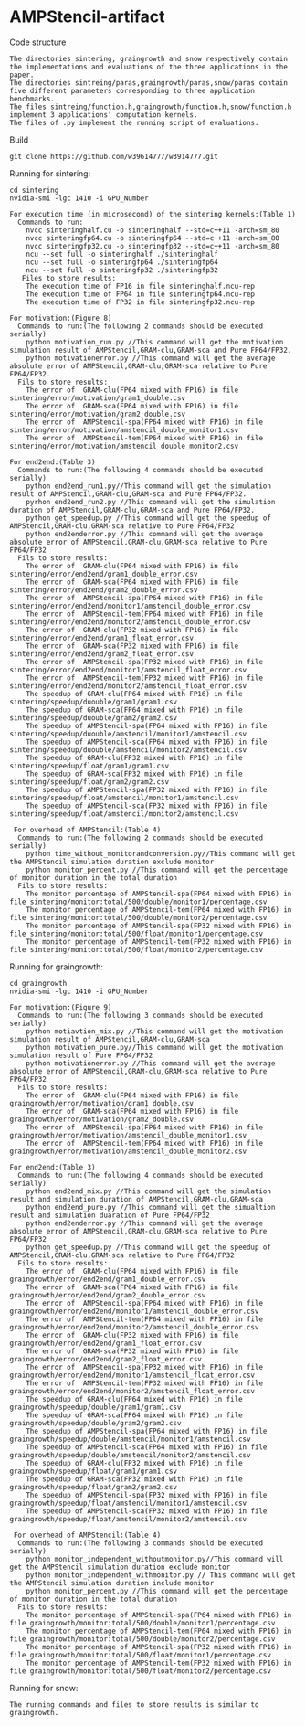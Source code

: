 # AMPStencil-artifact

Code structure

    The directories sintering, graingrowth and snow respectively contain the implementations and evaluations of the three applications in the paper.
    The directories sintreing/paras,graingrowth/paras,snow/paras contain five different parameters corresponding to three application benchmarks.
    The files sintreing/function.h,graingrowth/function.h,snow/function.h implement 3 applications' computation kernels.
    The files of .py implement the running script of evaluations.

Build

    git clone https://github.com/w39614777/w3914777.git
    

Running for sintering:
  
    cd sintering
    nvidia-smi -lgc 1410 -i GPU_Number
    
    For execution time (in microsecond) of the sintering kernels:(Table 1)
      Commands to run:
        nvcc sinteringhalf.cu -o sinteringhalf --std=c++11 -arch=sm_80
        nvcc sinteringfp64.cu -o sinteringfp64 --std=c++11 -arch=sm_80
        nvcc sinteringfp32.cu -o sinteringfp32 --std=c++11 -arch=sm_80
        ncu --set full -o sinteringhalf ./sinteringhalf
        ncu --set full -o sinteringfp64 ./sinteringfp64
        ncu --set full -o sinteringfp32 ./sinteringfp32
       Files to store results:
        The execution time of FP16 in file sinteringhalf.ncu-rep
        The execution time of FP64 in file sinteringfp64.ncu-rep
        The execution time of FP32 in file sinteringfp32.ncu-rep
        
    For motivation:(Figure 8)
      Commands to run:(The following 2 commands should be executed serially)
        python motivation_run.py //This command will get the motivation simulation result of AMPStencil,GRAM-clu,GRAM-sca and Pure FP64/FP32.
        python motivationerror.py //This command will get the average absolute error of AMPStencil,GRAM-clu,GRAM-sca relative to Pure FP64/FP32.
      Fils to store results:
        The error of  GRAM-clu(FP64 mixed with FP16) in file sintering/error/motivation/gram1_double.csv
        The error of  GRAM-sca(FP64 mixed with FP16) in file sintering/error/motivation/gram2_double.csv
        The error of  AMPStencil-spa(FP64 mixed with FP16) in file sintering/error/motivation/amstencil_double_monitor1.csv
        The error of  AMPStencil-tem(FP64 mixed with FP16) in file sintering/error/motivation/amstencil_double_monitor2.csv

    For end2end:(Table 3)
      Commands to run:(The following 4 commands should be executed serially)
        python end2end_run1.py//This command will get the simulation result of AMPStencil,GRAM-clu,GRAM-sca and Pure FP64/FP32.
        pyrhon end2end_run2.py //This command will get the simulation duration of AMPStencil,GRAM-clu,GRAM-sca and Pure FP64/FP32.
        python get_speedup.py //This command will get the speedup of AMPStencil,GRAM-clu,GRAM-sca relative to Pure FP64/FP32
        python end2enderror.py //This command will get the average absolute error of AMPStencil,GRAM-clu,GRAM-sca relative to Pure FP64/FP32
      Fils to store results:
        The error of  GRAM-clu(FP64 mixed with FP16) in file sintering/error/end2end/gram1_double_error.csv
        The error of  GRAM-sca(FP64 mixed with FP16) in file sintering/error/end2end/gram2_double_error.csv
        The error of  AMPStencil-spa(FP64 mixed with FP16) in file sintering/error/end2end/monitor1/amstencil_double_error.csv
        The error of  AMPStencil-tem(FP64 mixed with FP16) in file sintering/error/end2end/monitor2/amstencil_double_error.csv
        The error of  GRAM-clu(FP32 mixed with FP16) in file sintering/error/end2end/gram1_float_error.csv
        The error of  GRAM-sca(FP32 mixed with FP16) in file sintering/error/end2end/gram2_float_error.csv
        The error of  AMPStencil-spa(FP32 mixed with FP16) in file sintering/error/end2end/monitor1/amstencil_float_error.csv
        The error of  AMPStencil-tem(FP32 mixed with FP16) in file sintering/error/end2end/monitor2/amstencil_float_error.csv
        The speedup of GRAM-clu(FP64 mixed with FP16) in file sintering/speedup/duouble/gram1/gram1.csv
        The speedup of GRAM-sca(FP64 mixed with FP16) in file sintering/speedup/duouble/gram2/gram2.csv
        The speedup of AMPStencil-spa(FP64 mixed with FP16) in file sintering/speedup/duouble/amstencil/monitor1/amstencil.csv
        The speedup of AMPStencil-sca(FP64 mixed with FP16) in file sintering/speedup/duouble/amstencil/monitor2/amstencil.csv      
        The speedup of GRAM-clu(FP32 mixed with FP16) in file sintering/speedup/float/gram1/gram1.csv
        The speedup of GRAM-sca(FP32 mixed with FP16) in file sintering/speedup/float/gram2/gram2.csv
        The speedup of AMPStencil-spa(FP32 mixed with FP16) in file sintering/speedup/float/amstencil/monitor1/amstencil.csv
        The speedup of AMPStencil-sca(FP32 mixed with FP16) in file sintering/speedup/float/amstencil/monitor2/amstencil.csv
        
     For overhead of AMPStencil:(Table 4)
      Commands to run:(The following 2 commands should be executed serially)
        python time_without_monitorandconversion.py//This command will get the AMPStencil simulation duration exclude monitor
        python monitor_percent.py //This command will get the percentage of monitor duration in the total duration
      Fils to store results:
        The monitor percentage of AMPStencil-spa(FP64 mixed with FP16) in file sintering/monitor:total/500/double/monitor1/percentage.csv
        The monitor percentage of AMPStencil-tem(FP64 mixed with FP16) in file sintering/monitor:total/500/double/monitor2/percentage.csv
        The monitor percentage of AMPStencil-spa(FP32 mixed with FP16) in file sintering/monitor:total/500/float/monitor1/percentage.csv
        The monitor percentage of AMPStencil-tem(FP32 mixed with FP16) in file sintering/monitor:total/500/float/monitor2/percentage.csv     
        
        
Running for graingrowth:
  
    cd graingrowth
    nvidia-smi -lgc 1410 -i GPU_Number
    
    For motivation:(Figure 9)
      Commands to run:(The following 3 commands should be executed serially)
        python motiavtion_mix.py //This command will get the motivation simulation result of AMPStencil,GRAM-clu,GRAM-sca
        python motivation_pure.py//This command will get the motivation simulation result of Pure FP64/FP32
        python motivationerror.py //This command will get the average absolute error of AMPStencil,GRAM-clu,GRAM-sca relative to Pure FP64/FP32
      Fils to store results:
        The error of  GRAM-clu(FP64 mixed with FP16) in file graingrowth/error/motivation/gram1_double.csv
        The error of  GRAM-sca(FP64 mixed with FP16) in file graingrowth/error/motivation/gram2_double.csv
        The error of  AMPStencil-spa(FP64 mixed with FP16) in file graingrowth/error/motivation/amstencil_double_monitor1.csv
        The error of  AMPStencil-tem(FP64 mixed with FP16) in file graingrowth/error/motivation/amstencil_double_monitor2.csv
        
    For end2end:(Table 3)
      Commands to run:(The following 4 commands should be executed serially)
        python end2end_mix.py //This command will get the simulation result and simulation duration of AMPStencil,GRAM-clu,GRAM-sca
        python end2end_pure.py //This command will get the simualtion result and simulation duaration of Pure FP64/FP32
        python end2enderror.py //This command will get the average absolute error of AMPStencil,GRAM-clu,GRAM-sca relative to Pure FP64/FP32
        python get_speedup.py //This command will get the speedup of AMPStencil,GRAM-clu,GRAM-sca relative to Pure FP64/FP32
      Fils to store results:
        The error of  GRAM-clu(FP64 mixed with FP16) in file graingrowth/error/end2end/gram1_double_error.csv
        The error of  GRAM-sca(FP64 mixed with FP16) in file graingrowth/error/end2end/gram2_double_error.csv
        The error of  AMPStencil-spa(FP64 mixed with FP16) in file graingrowth/error/end2end/monitor1/amstencil_double_error.csv
        The error of  AMPStencil-tem(FP64 mixed with FP16) in file graingrowth/error/end2end/monitor2/amstencil_double_error.csv
        The error of  GRAM-clu(FP32 mixed with FP16) in file graingrowth/error/end2end/gram1_float_error.csv
        The error of  GRAM-sca(FP32 mixed with FP16) in file graingrowth/error/end2end/gram2_float_error.csv
        The error of  AMPStencil-spa(FP32 mixed with FP16) in file graingrowth/error/end2end/monitor1/amstencil_float_error.csv
        The error of  AMPStencil-tem(FP32 mixed with FP16) in file graingrowth/error/end2end/monitor2/amstencil_float_error.csv
        The speedup of GRAM-clu(FP64 mixed with FP16) in file graingrowth/speedup/double/gram1/gram1.csv
        The speedup of GRAM-sca(FP64 mixed with FP16) in file graingrowth/speedup/double/gram2/gram2.csv
        The speedup of AMPStencil-spa(FP64 mixed with FP16) in file graingrowth/speedup/double/amstencil/monitor1/amstencil.csv
        The speedup of AMPStencil-sca(FP64 mixed with FP16) in file graingrowth/speedup/double/amstencil/monitor2/amstencil.csv
        The speedup of GRAM-clu(FP32 mixed with FP16) in file graingrowth/speedup/float/gram1/gram1.csv
        The speedup of GRAM-sca(FP32 mixed with FP16) in file graingrowth/speedup/float/gram2/gram2.csv
        The speedup of AMPStencil-spa(FP32 mixed with FP16) in file graingrowth/speedup/float/amstencil/monitor1/amstencil.csv
        The speedup of AMPStencil-sca(FP32 mixed with FP16) in file graingrowth/speedup/float/amstencil/monitor2/amstencil.csv
        
     For overhead of AMPStencil:(Table 4)
      Commands to run:(The following 3 commands should be executed serially)
        python monitor_independent_withoutmonitor.py//This command will get the AMPStencil simulation duration exclude monitor
        python monitor_independent_withmonitor.py // This command will get the AMPStencil simulation duration include monitor
        python monitor_percent.py //This command will get the percentage of monitor duration in the total duration
      Fils to store results:
        The monitor percentage of AMPStencil-spa(FP64 mixed with FP16) in file graingrowth/monitor:total/500/double/monitor1/percentage.csv
        The monitor percentage of AMPStencil-tem(FP64 mixed with FP16) in file graingrowth/monitor:total/500/double/monitor2/percentage.csv
        The monitor percentage of AMPStencil-spa(FP32 mixed with FP16) in file graingrowth/monitor:total/500/float/monitor1/percentage.csv
        The monitor percentage of AMPStencil-tem(FP32 mixed with FP16) in file graingrowth/monitor:total/500/float/monitor2/percentage.csv
        
        
Running for snow:  
  
    The running commands and files to store results is similar to graingrowth.      
 
